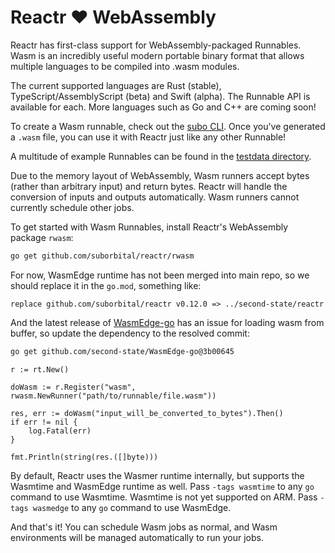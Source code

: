 # Reactr ❤️ WebAssembly

Reactr has first-class support for WebAssembly-packaged Runnables. Wasm is an incredibly useful modern portable binary format that allows multiple languages to be compiled into .wasm modules.

The current supported languages are Rust (stable), TypeScript/AssemblyScript (beta) and Swift (alpha). The Runnable API is available for each. More languages such as Go and C++ are coming soon!

To create a Wasm runnable, check out the [subo CLI](https://github.com/suborbital/subo). Once you've generated a `.wasm` file, you can use it with Reactr just like any other Runnable!

A multitude of example Runnables can be found in the [testdata directory](../rwasm/testdata).

Due to the memory layout of WebAssembly, Wasm runners accept bytes (rather than arbitrary input) and return bytes. Reactr will handle the conversion of inputs and outputs automatically. Wasm runners cannot currently schedule other jobs.

To get started with Wasm Runnables, install Reactr's WebAssembly package `rwasm`:
```bash
go get github.com/suborbital/reactr/rwasm
```

For now, WasmEdge runtime has not been merged into main repo, so we should replace it in the `go.mod`, something like:
```
replace github.com/suborbital/reactr v0.12.0 => ../second-state/reactr
```

And the latest release of [WasmEdge-go](https://github.com/second-state/WasmEdge-go) has an issue for loading wasm from buffer, so update the dependency to the resolved commit:
```bash
go get github.com/second-state/WasmEdge-go@3b00645
```

```golang
r := rt.New()

doWasm := r.Register("wasm", rwasm.NewRunner("path/to/runnable/file.wasm"))

res, err := doWasm("input_will_be_converted_to_bytes").Then()
if err != nil {
	log.Fatal(err)
}

fmt.Println(string(res.([]byte)))
```

By default, Reactr uses the Wasmer runtime internally, but supports the Wasmtime and WasmEdge runtime as well. Pass `-tags wasmtime` to any `go` command to use Wasmtime. Wasmtime is not yet supported on ARM. Pass `-tags wasmedge` to any `go` command to use WasmEdge.

And that's it! You can schedule Wasm jobs as normal, and Wasm environments will be managed automatically to run your jobs.
